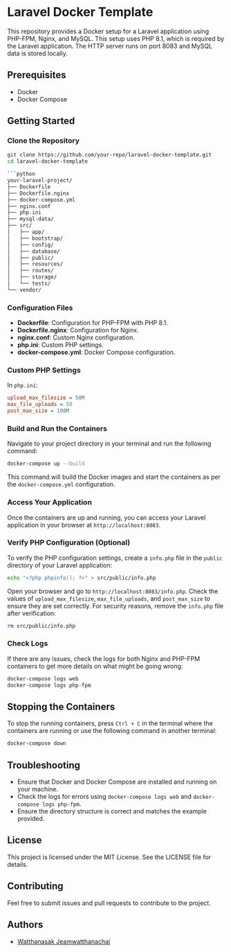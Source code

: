# Laravel Docker Template

This repository provides a Docker setup for a Laravel application using PHP-FPM, Nginx, and MySQL. This setup uses PHP 8.1, which is required by the Laravel application. The HTTP server runs on port 8083 and MySQL data is stored locally.

## Prerequisites

- Docker
- Docker Compose

## Getting Started

### Clone the Repository

```bash
git clone https://github.com/your-repo/laravel-docker-template.git
cd laravel-docker-template

```python
your-laravel-project/
├── Dockerfile
├── Dockerfile.nginx
├── docker-compose.yml
├── nginx.conf
├── php.ini
├── mysql-data/
├── src/
│   ├── app/
│   ├── bootstrap/
│   ├── config/
│   ├── database/
│   ├── public/
│   ├── resources/
│   ├── routes/
│   ├── storage/
│   └── tests/
└── vendor/
```

### Configuration Files

- **Dockerfile**: Configuration for PHP-FPM with PHP 8.1.
- **Dockerfile.nginx**: Configuration for Nginx.
- **nginx.conf**: Custom Nginx configuration.
- **php.ini**: Custom PHP settings.
- **docker-compose.yml**: Docker Compose configuration.

### Custom PHP Settings

In `php.ini`:

```ini
upload_max_filesize = 50M
max_file_uploads = 50
post_max_size = 100M
```

### Build and Run the Containers

Navigate to your project directory in your terminal and run the following command:

```bash
docker-compose up --build
```

This command will build the Docker images and start the containers as per the `docker-compose.yml` configuration.

### Access Your Application

Once the containers are up and running, you can access your Laravel application in your browser at `http://localhost:8083`.

### Verify PHP Configuration (Optional)

To verify the PHP configuration settings, create a `info.php` file in the `public` directory of your Laravel application:

```bash
echo "<?php phpinfo(); ?>" > src/public/info.php
```

Open your browser and go to `http://localhost:8083/info.php`. Check the values of `upload_max_filesize`, `max_file_uploads`, and `post_max_size` to ensure they are set correctly. For security reasons, remove the `info.php` file after verification:

```bash
rm src/public/info.php
```

### Check Logs

If there are any issues, check the logs for both Nginx and PHP-FPM containers to get more details on what might be going wrong:

```bash
docker-compose logs web
docker-compose logs php-fpm
```

## Stopping the Containers

To stop the running containers, press `Ctrl + C` in the terminal where the containers are running or use the following command in another terminal:

```bash
docker-compose down
```

## Troubleshooting

- Ensure that Docker and Docker Compose are installed and running on your machine.
- Check the logs for errors using `docker-compose logs web` and `docker-compose logs php-fpm`.
- Ensure the directory structure is correct and matches the example provided.

## License

This project is licensed under the MIT License. See the LICENSE file for details.

## Contributing

Feel free to submit issues and pull requests to contribute to the project.

## Authors

- [Watthanasak Jeamwatthanachai](https://github.com/atlonxp)

```
